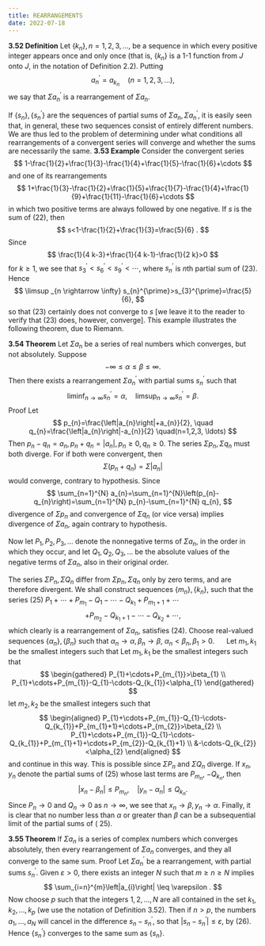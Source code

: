 ```yaml
---
title: REARRANGEMENTS
date: 2022-07-18
---
```


**3.52 Definition** Let $\left\{k_{n}\right\}, n=1,2,3, \ldots$, be a sequence in which every positive integer appears once and only once (that is, $\left\{k_{n}\right\}$ is a 1-1 function from $J$ onto $J$, in the notation of Definition 2.2). Putting
$$
a_{n}^{\prime}=a_{k_{n}} \quad(n=1,2,3, \ldots),
$$
we say that $\Sigma a_{n}^{\prime}$ is a rearrangement of $\Sigma a_{n}$.

If $\left\{s_{n}\right\},\left\{s_{n}^{\prime}\right\}$ are the sequences of partial sums of $\Sigma a_{n}, \Sigma a_{n}^{\prime}$, it is easily seen that, in general, these two sequences consist of entirely different numbers. We are thus led to the problem of determining under what conditions all rearrangements of a convergent series will converge and whether the sums are necessarily the same.
**3.53 Example** Consider the convergent series
$$
1-\frac{1}{2}+\frac{1}{3}-\frac{1}{4}+\frac{1}{5}-\frac{1}{6}+\cdots
$$
and one of its rearrangements
$$
1+\frac{1}{3}-\frac{1}{2}+\frac{1}{5}+\frac{1}{7}-\frac{1}{4}+\frac{1}{9}+\frac{1}{11}-\frac{1}{6}+\cdots
$$
in which two positive terms are always followed by one negative. If $s$ is the sum of (22), then
$$
s<1-\frac{1}{2}+\frac{1}{3}=\frac{5}{6} .
$$
Since
$$
\frac{1}{4 k-3}+\frac{1}{4 k-1}-\frac{1}{2 k}>0
$$
for $k \geq 1$, we see that $s_{3}^{\prime}<s_{6}^{\prime}<s_{9}^{\prime}<\cdots$, where $s_{n}^{\prime}$ is $n$th partial sum of (23). Hence
$$
\limsup _{n \rightarrow \infty} s_{n}^{\prime}>s_{3}^{\prime}=\frac{5}{6},
$$
so that (23) certainly does not converge to $s$ [we leave it to the reader to verify that (23) does, however, converge].
This example illustrates the following theorem, due to Riemann.

**3.54 Theorem** Let $\Sigma a_{n}$ be a series of real numbers which converges, but not absolutely. Suppose
$$
-\infty \leq \alpha \leq \beta \leq \infty \text {. }
$$
Then there exists a rearrangement $\Sigma a_{n}^{\prime}$ with partial sums $s_{n}^{\prime}$ such that
$$
\liminf _{n \rightarrow \infty} s_{n}^{\prime}=\alpha, \quad \limsup _{n \rightarrow \infty} s_{n}^{\prime}=\beta .
$$
Proof Let
$$
p_{n}=\frac{\left|a_{n}\right|+a_{n}}{2}, \quad q_{n}=\frac{\left|a_{n}\right|-a_{n}}{2} \quad(n=1,2,3, \ldots)
$$
Then $p_{n}-q_{n}=a_{n}, p_{n}+q_{n}=\left|a_{n}\right|, p_{n} \geq 0, q_{n} \geq 0$. The series $\Sigma p_{n}, \Sigma q_{n}$ must both diverge.
For if both were convergent, then
$$
\Sigma\left(p_{n}+q_{n}\right)=\Sigma\left|a_{n}\right|
$$
would converge, contrary to hypothesis. Since
$$
\sum_{n=1}^{N} a_{n}=\sum_{n=1}^{N}\left(p_{n}-q_{n}\right)=\sum_{n=1}^{N} p_{n}-\sum_{n=1}^{N} q_{n},
$$
divergence of $\Sigma p_{n}$ and convergence of $\Sigma q_{n}$ (or vice versa) implies divergence of $\Sigma a_{n}$, again contrary to hypothesis.

Now let $P_{1}, P_{2}, P_{3}, \ldots$ denote the nonnegative terms of $\Sigma a_{n}$, in the order in which they occur, and let $Q_{1}, Q_{2}, Q_{3}, \ldots$ be the absolute values of the negative terms of $\Sigma a_{n}$, also in their original order.

The series $\Sigma P_{n}, \Sigma Q_{n}$ differ from $\Sigma p_{n}, \Sigma q_{n}$ only by zero terms, and are therefore divergent.
We shall construct sequences $\left\{m_{n}\right\},\left\{k_{n}\right\}$, such that the series
(25) $P_{1}+\cdots+P_{m_{1}}-Q_{1}-\cdots-Q_{k_{1}}+P_{m_{1}+1}+\cdots$
$$
+P_{m_{2}}-Q_{k_{1}+1}-\cdots-Q_{k_{2}}+\cdots,
$$
which clearly is a rearrangement of $\Sigma a_{n}$, satisfies (24).
Choose real-valued sequences $\left\{\alpha_{n}\right\},\left\{\beta_{n}\right\}$ such that $\alpha_{n} \rightarrow \alpha, \beta_{n} \rightarrow \beta$,
$\alpha_{n}<\beta_{n}, \beta_{1}>0$. $\quad$ Let $m_{1}, k_{1}$ be the smallest integers such that
Let $m_{1}, k_{1}$ be the smallest integers such that
$$
\begin{gathered}
P_{1}+\cdots+P_{m_{1}}>\beta_{1} \\
P_{1}+\cdots+P_{m_{1}}-Q_{1}-\cdots-Q_{k_{1}}<\alpha_{1}
\end{gathered}
$$
let $m_{2}, k_{2}$ be the smallest integers such that
$$
\begin{aligned}
P_{1}+\cdots+P_{m_{1}}-Q_{1}-\cdots-Q_{k_{1}}+P_{m_{1}+1}+\cdots+P_{m_{2}}>\beta_{2} \\
P_{1}+\cdots+P_{m_{1}}-Q_{1}-\cdots-Q_{k_{1}}+P_{m_{1}+1}+\cdots+P_{m_{2}}-Q_{k_{1}+1} \\
&-\cdots-Q_{k_{2}}<\alpha_{2}
\end{aligned}
$$
and continue in this way. This is possible since $\Sigma P_{n}$ and $\Sigma Q_{n}$ diverge. If $x_{n}, y_{n}$ denote the partial sums of (25) whose last terms are $P_{m_{n}}$, $-Q_{k_{n}}$, then
$$
\left|x_{n}-\beta_{n}\right| \leq P_{m_{n}}, \quad\left|y_{n}-\alpha_{n}\right| \leq Q_{k_{n}} .
$$
Since $P_{n} \rightarrow 0$ and $Q_{n} \rightarrow 0$ as $n \rightarrow \infty$, we see that $x_{n} \rightarrow \beta, y_{n} \rightarrow \alpha$.
Finally, it is clear that no number less than $\alpha$ or greater than $\beta$ can be a subsequential limit of the partial sums of ( 25$)$.

**3.55 Theorem** If $\Sigma a_{n}$ is a series of complex numbers which converges absolutely, then every rearrangement of $\Sigma a_{n}$ converges, and they all converge to the same sum.
Proof Let $\Sigma a_{n}^{\prime}$ be a rearrangement, with partial sums $s_{n}^{\prime}$. Given $\varepsilon>0$, there exists an integer $N$ such that $m \geq n \geq N$ implies
$$
\sum_{i=n}^{m}\left|a_{i}\right| \leq \varepsilon .
$$
Now choose $p$ such that the integers $1,2, \ldots, N$ are all contained in the set $k_{1}, k_{2}, \ldots, k_{p}$ (we use the notation of Definition 3.52). Then if $n>p$, the numbers $a_{1}, \ldots, a_{N}$ will cancel in the difference $s_{n}-s_{n}^{\prime}$, so that $\left|s_{n}-s_{n}^{\prime}\right| \leq \varepsilon$, by (26). Hence $\left\{s_{n}^{\prime}\right\}$ converges to the same sum as $\left\{s_{n}\right\}$.